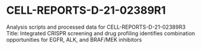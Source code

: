 # CELL-REPORTS-D-21-02389R1
Analysis scripts and processed data for CELL-REPORTS-D-21-02389R3
Title: Integrated CRISPR screening and drug profiling identifies combination opportunities for EGFR, ALK, and BRAF/MEK inhibitors
